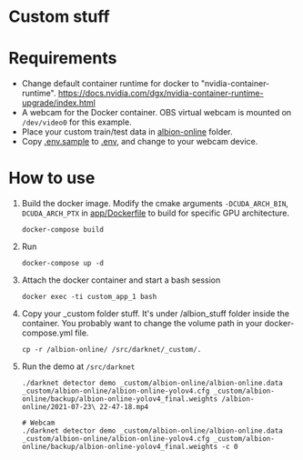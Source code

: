 # Custom stuff

# Requirements
- Change default container runtime for docker to "nvidia-container-runtime". <https://docs.nvidia.com/dgx/nvidia-container-runtime-upgrade/index.html>
- A webcam for the Docker container. OBS virtual webcam is mounted on `/dev/video0` for this example.
- Place your custom train/test data in [albion-online](albion-online) folder.
- Copy [.env.sample](.env.sample) to [.env](.env), and change to your webcam device.

# How to use
1. Build the docker image. 
Modify the cmake arguments `-DCUDA_ARCH_BIN`, `DCUDA_ARCH_PTX` in [app/Dockerfile](app/Dockerfile) 
to build for specific GPU architecture.
    ```
    docker-compose build
    ```

2. Run
    ```
    docker-compose up -d
    ```

3. Attach the docker container and start a bash session
    ```
    docker exec -ti custom_app_1 bash
    ```

4. Copy your _custom folder stuff. It's under /albion_stuff folder inside the container. You probably want to change the volume path in your docker-compose.yml file.
    ```
    cp -r /albion-online/ /src/darknet/_custom/.
    ```

5. Run the demo at `/src/darknet`
    ```
    ./darknet detector demo _custom/albion-online/albion-online.data _custom/albion-online/albion-online-yolov4.cfg _custom/albion-online/backup/albion-online-yolov4_final.weights /albion-online/2021-07-23\ 22-47-18.mp4

    # Webcam
    ./darknet detector demo _custom/albion-online/albion-online.data _custom/albion-online/albion-online-yolov4.cfg _custom/albion-online/backup/albion-online-yolov4_final.weights -c 0
    ```
